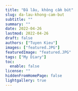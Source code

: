 ```yaml
---
title: "Đã lâu, không cầm bút"
slug: da-lau-khong-cam-but
subtitle: ""
summary: ""
date: 2022-04-26
lastmod: 2022-04-26
draft: false
authors: ["Tuyen Kieu"]
images: ["featured.JPG"]
featuredImage: "featured.JPG"
tags: ["My Diary"]
toc:
  enable: false
license: ""
hiddenFromHomePage: false
lightgallery: true
---
```

